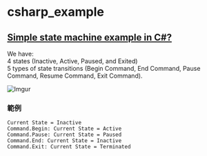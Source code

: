 # csharp_example

## [Simple state machine example in C#?][1]

We have:  
4 states (Inactive, Active, Paused, and Exited)  
5 types of state transitions (Begin Command, End Command, Pause Command, Resume Command, Exit Command).  

![Imgur](https://i.imgur.com/YZE2beg.png)


### 範例


```
Current State = Inactive
Command.Begin: Current State = Active
Command.Pause: Current State = Paused
Command.End: Current State = Inactive
Command.Exit: Current State = Terminated
```

[1]:https://stackoverflow.com/questions/5923767/simple-state-machine-example-in-c